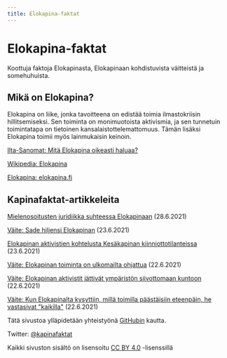 ```yaml
---
title: Elokapina-faktat
---
```


# Elokapina-faktat

Koottuja faktoja Elokapinasta, Elokapinaan kohdistuvista väitteistä ja somehuhuista.

## Mikä on Elokapina?

Elokapina on liike, jonka tavoitteena on edistää toimia ilmastokriisin hillitsemiseksi. Sen toiminta on monimuotoista aktivismia, ja sen tunnetuin toimintatapa on tietoinen kansalaistottelemattomuus. Tämän lisäksi Elokapina toimii myös lainmukaisin keinoin.

[Ilta-Sanomat: Mitä Elokapina oikeasti haluaa?](https://www.is.fi/kotimaa/art-2000008071600.html)

[Wikipedia: Elokapina](https://fi.wikipedia.org/wiki/Elokapina)

[Elokapina: elokapina.fi](https://elokapina.fi/)

## Kapinafaktat-artikkeleita

[Mielenosoitusten juridiikka suhteessa Elokapinaan](/kapinafaktat/juridiikka) (28.6.2021)

[Väite: Sade hiljensi Elokapinan](/kapinafaktat/sade-hiljensi) (23.6.2021)

[Elokapinan aktivistien kohtelusta Kesäkapinan kiinniottotilanteissa](/kapinafaktat/kiinniotettujen-kohtelu) (23.6.2021)

[Väite: Elokapinan toiminta on ulkomailta ohjattua](/kapinafaktat/ulkomailta-ohjattua) (22.6.2021)

[Väite: Elokapinan aktivistit jättivät ympäristön siivottomaan kuntoon](/kapinafaktat/roskaus) (22.6.2021)

[Väite: Kun Elokapinalta kysyttiin, millä toimilla päästäisiin eteenpäin, he vastasivat "kaikilla"](/kapinafaktat/kaikilla) (22.6.2021)

Tätä sivustoa ylläpidetään yhteistyönä [GitHubin](https://github.com/deepmouse/kapinafaktat) kautta.

Twitter: [@kapinafaktat](https://twitter.com/kapinafaktat)

Kaikki sivuston sisältö on lisensoitu [CC BY 4.0](https://github.com/deepmouse/kapinafaktat/blob/main/LICENSING.md) -lisenssillä
